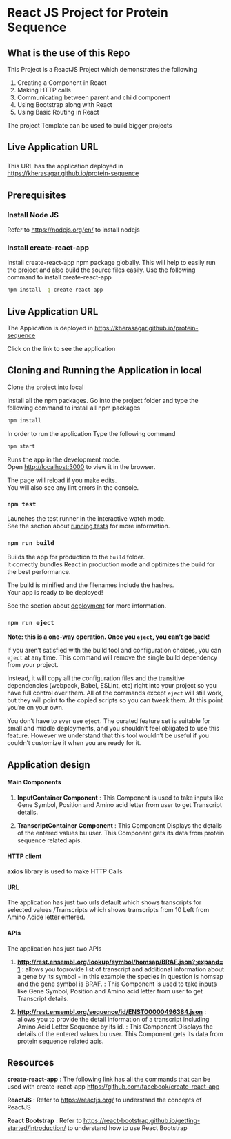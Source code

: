 # React JS Project for Protein Sequence

## What is the use of this Repo

This Project is a ReactJS Project which demonstrates the following
1. Creating a Component in React
2. Making HTTP calls
3. Communicating between parent and child component
4. Using Bootstrap along with React
5. Using Basic Routing in React

The project Template can be used to build bigger projects

## Live Application URL

### 
This URL has the application deployed in https://kherasagar.github.io/protein-sequence

## Prerequisites

### Install Node JS
Refer to https://nodejs.org/en/ to install nodejs

### Install create-react-app
Install create-react-app npm package globally. This will help to easily run the project and also build the source files easily. Use the following command to install create-react-app

```bash
npm install -g create-react-app
```
## Live Application URL

The Application is deployed in https://kherasagar.github.io/protein-sequence

Click on the link to see the application

## Cloning and Running the Application in local

Clone the project into local

Install all the npm packages. Go into the project folder and type the following command to install all npm packages

```bash
npm install
```

In order to run the application Type the following command

```bash
npm start
```

Runs the app in the development mode.\
Open [http://localhost:3000](http://localhost:3000) to view it in the browser.

The page will reload if you make edits.\
You will also see any lint errors in the console.

### `npm test`

Launches the test runner in the interactive watch mode.\
See the section about [running tests](https://facebook.github.io/create-react-app/docs/running-tests) for more information.

### `npm run build`

Builds the app for production to the `build` folder.\
It correctly bundles React in production mode and optimizes the build for the best performance.

The build is minified and the filenames include the hashes.\
Your app is ready to be deployed!

See the section about [deployment](https://facebook.github.io/create-react-app/docs/deployment) for more information.

### `npm run eject`

**Note: this is a one-way operation. Once you `eject`, you can’t go back!**

If you aren’t satisfied with the build tool and configuration choices, you can `eject` at any time. This command will remove the single build dependency from your project.

Instead, it will copy all the configuration files and the transitive dependencies (webpack, Babel, ESLint, etc) right into your project so you have full control over them. All of the commands except `eject` will still work, but they will point to the copied scripts so you can tweak them. At this point you’re on your own.

You don’t have to ever use `eject`. The curated feature set is suitable for small and middle deployments, and you shouldn’t feel obligated to use this feature. However we understand that this tool wouldn’t be useful if you couldn’t customize it when you are ready for it.


## Application design

#### Main Components

1. **InputContainer Component** : This Component is used to take inputs like Gene Symbol, Position and Amino acid letter from user to get Transcript details.

2. **TranscriptContainer Component** : This Component Displays the details of the entered values bu user. This Component gets its data from protein sequence related apis. 

#### HTTP client

**axios** library is used to make HTTP Calls

#### URL

The application has just two urls default which shows transcripts for selected values /Transcripts which shows transcripts from 10 Left from Amino Acide letter entered.

#### APIs

The application has just two APIs

1. **http://rest.ensembl.org/lookup/symbol/homsap/BRAF.json?;expand=1** : allows you toprovide list of transcript and additional information about a gene by its symbol - in this example the species in question is homsap and the gene symbol is BRAF. : This Component is used to take inputs like Gene Symbol, Position and Amino acid letter from user to get Transcript details.

2. **http://rest.ensembl.org/sequence/id/ENST00000496384.json** : allows you to provide the detail information of a transcript including Amino Acid Letter Sequence by its id. : This Component Displays the details of the entered values bu user. This Component gets its data from protein sequence related apis. 

## Resources

**create-react-app** : The following link has all the commands that can be used with create-react-app
https://github.com/facebook/create-react-app

**ReactJS** : Refer to https://reactjs.org/ to understand the concepts of ReactJS

**React Bootstrap** : Refer to https://react-bootstrap.github.io/getting-started/introduction/ to understand how to use React Bootstrap
